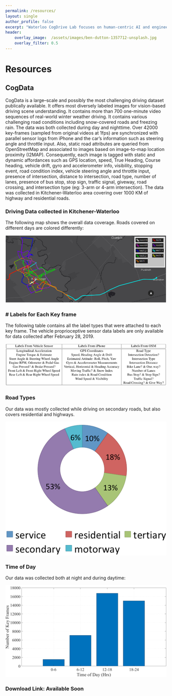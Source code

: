 ```yaml
---
permalink: /resources/
layout: single
author_profile: false
excerpt: "Waterloo CogDrive Lab focuses on human-centric AI and engineering research in cognitive autonomous driving."
header:
    overlay_image:  /assets/images/ben-dutton-1357712-unsplash.jpg
    overlay_filter: 0.5
---
```

# Resources
## CogData

CogData is a large–scale and possibly the most challenging driving dataset publically available. It offers most diversely labeled images for vision-based driving scene understanding. It contains more than 700 one-minute video sequences of real-world winter weather driving. It contains various challenging road conditions including snow-covered roads and freezing rain. The data was both collected during day and nighttime. Over 42000 key-frames (sampled from original videos at 1fps) are synchronized with parallel sensor logs from iPhone and the car’s information such as steering angle and throttle input. Also, static road attributes are queried from OpenStreetMap and associated to images based on image-to-map location proximity (I2MAP). Consequently, each image is tagged with static and dynamic affordances such as GPS location, speed, True Heading, Course heading, vehicle drift, gyro and accelerometer info, visibility, stopping event, road condition index, vehicle steering angle and throttle input, presence of intersection, distance to intersection, road type, number of lanes, presence of bus stop, stop sign, traffic signal, giveway, road crossing, and intersection type (eg: 3-arm or 4-arm intersection). The data was collected in Kitchener-Waterloo area covering over 1000 KM of highway and residential roads.


### Driving Data collected in Kitchener-Waterloo

The following map shows the overall data coverage. Roads covered on different days are colored differently:

   ![img](\assets\images\clip_image003.png)   

### # Labels for Each Key frame

The following table contains all the label types that were attached to each key frame. The vehicle proprioceptive sensor data labels are only available for data collected after February 28, 2019.

   ![img](\assets\images\clip_image005.png)   

### Road Types

 

Our data was mostly collected while driving on secondary roads, but also covers residential and highways.

   ![img](\assets\images\clip_image007.png)   

 

### Time of Day 

 

Our data was collected both at night and during daytime:

   ![img](\assets\images\clip_image009.png)   

 

### Download Link: Available Soon